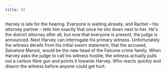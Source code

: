 ```yaml
---
title: 83
---
```


Harvey is late for the hearing.
Everyone is waiting already, and Rachel &ndash; his attorney partner &ndash; tells him exactly that once he sits down next to her.
He's the district attorney after all, but now that everyone is present, the judge is announced.
Next Harvey can interrogate his primary witness.
Unfortunately the witness derails from his initial sworn statement, that the accused, Salvatore Maroni, would be the new head of the Falcone crime family.
When Harvey asks the judge to call his witness hostile, the witness actually pulls out a carbon fibre gun and points it towards Harvey.
Who reacts quickly and disarm the witness before anyone could get hurt.
